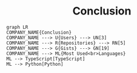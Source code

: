 <h1 align="center">Conclusion</h1>

```mermaid
graph LR
COMPANY_NAME{Conclusion}
COMPANY_NAME ---> U{Users} ---> UN[3]
COMPANY_NAME ---> R{Repositories} ---> RN[5]
COMPANY_NAME ---> G{Gists} ---> GN[19]
COMPANY_NAME ---> ML{Most Used<br>Languages}
ML --> TypeScript[TypeScript]
ML --> Python[Python]
```
